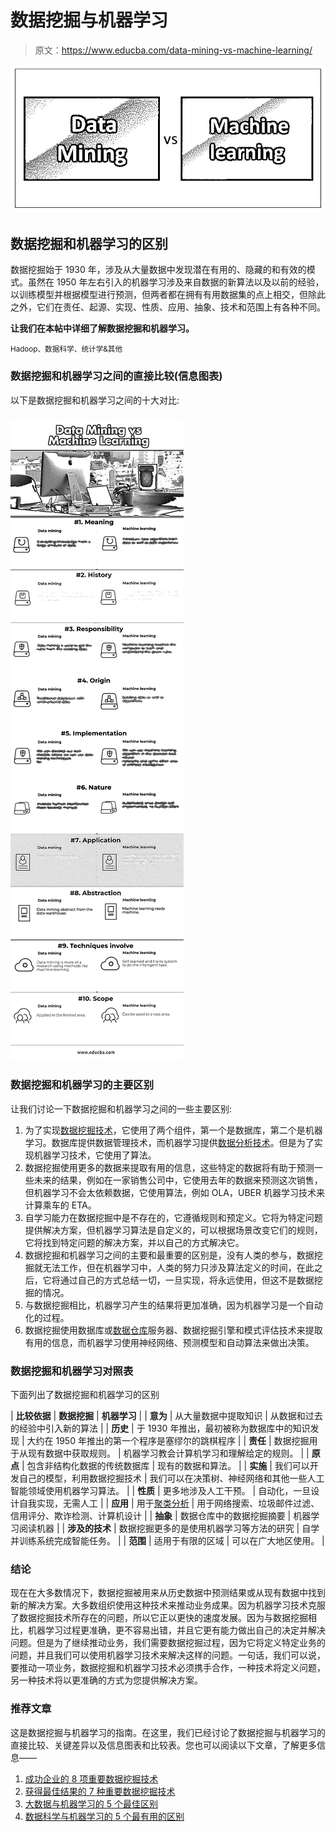 # 数据挖掘与机器学习

> 原文：<https://www.educba.com/data-mining-vs-machine-learning/>

![Data mining vs Machine learning](img/d1223a9de5f2de6a95b4825ea58c5bcd.png)



## 数据挖掘和机器学习的区别

数据挖掘始于 1930 年，涉及从大量数据中发现潜在有用的、隐藏的和有效的模式。虽然在 1950 年左右引入的机器学习涉及来自数据的新算法以及以前的经验，以训练模型并根据模型进行预测，但两者都在拥有有用数据集的点上相交，但除此之外，它们在责任、起源、实现、性质、应用、抽象、技术和范围上有各种不同。

**让我们在本帖中详细了解数据挖掘和机器学习。**

<small>Hadoop、数据科学、统计学&其他</small>

### 数据挖掘和机器学习之间的直接比较(信息图表)

以下是数据挖掘和机器学习之间的十大对比:

### ![Data Mining vs Machine learning Infographics](img/db4dd04a90d57284e37abe058f3e1c67.png)



### 数据挖掘和机器学习的主要区别

让我们讨论一下数据挖掘和机器学习之间的一些主要区别:

1.  为了实现[数据挖掘技术](https://www.educba.com/data-mining-techniques/)，它使用了两个组件，第一个是数据库，第二个是机器学习。数据库提供数据管理技术，而机器学习提供[数据分析技术](https://www.educba.com/data-analysis-techniques/)。但是为了实现机器学习技术，它使用了算法。
2.  数据挖掘使用更多的数据来提取有用的信息，这些特定的数据将有助于预测一些未来的结果，例如在一家销售公司中，它使用去年的数据来预测这次销售，但机器学习不会太依赖数据，它使用算法，例如 OLA，UBER 机器学习技术来计算乘车的 ETA。
3.  自学习能力在数据挖掘中是不存在的，它遵循规则和预定义。它将为特定问题提供解决方案，但机器学习算法是自定义的，可以根据场景改变它们的规则，它将找到特定问题的解决方案，并以自己的方式解决它。
4.  数据挖掘和机器学习之间的主要和最重要的区别是，没有人类的参与，数据挖掘就无法工作，但在机器学习中，人类的努力只涉及算法定义的时间，在此之后，它将通过自己的方式总结一切，一旦实现，将永远使用，但这不是数据挖掘的情况。
5.  与数据挖掘相比，机器学习产生的结果将更加准确，因为机器学习是一个自动化的过程。
6.  数据挖掘使用数据库或[数据仓库](https://www.educba.com/10-popular-data-warehouse-tools/)服务器、数据挖掘引擎和模式评估技术来提取有用的信息，而机器学习使用神经网络、预测模型和自动算法来做出决策。

### 数据挖掘和机器学习对照表

下面列出了数据挖掘和机器学习的区别

| **比较依据** | **数据挖掘** | **机器学习** |
| **意为** | 从大量数据中提取知识 | 从数据和过去的经验中引入新的算法 |
| **历史** | 于 1930 年推出，最初被称为数据库中的知识发现 | 大约在 1950 年推出的第一个程序是塞缪尔的跳棋程序 |
| **责任** | 数据挖掘用于从现有数据中获取规则。 | 机器学习教会计算机学习和理解给定的规则。 |
| **原点** | 包含非结构化数据的传统数据库 | 现有的数据和算法。 |
| **实施** | 我们可以开发自己的模型，利用数据挖掘技术 | 我们可以在决策树、神经网络和其他一些人工智能领域使用机器学习算法。 |
| **性质** | 更多地涉及人工干预。 | 自动化，一旦设计自我实现，无需人工 |
| **应用** | 用于[聚类分析](https://www.educba.com/data-mining-cluster-analysis/) | 用于网络搜索、垃圾邮件过滤、信用评分、欺诈检测、计算机设计 |
| **抽象** | 数据仓库中的数据挖掘摘要 | 机器学习阅读机器 |
| **涉及的技术** | 数据挖掘更多的是使用机器学习等方法的研究 | 自学并训练系统完成智能任务。 |
| **范围** | 适用于有限的区域 | 可以在广大地区使用。 |

### 结论

现在在大多数情况下，数据挖掘被用来从历史数据中预测结果或从现有数据中找到新的解决方案。大多数组织使用这种技术来推动业务成果。因为机器学习技术克服了数据挖掘技术所存在的问题，所以它正以更快的速度发展。因为与数据挖掘相比，机器学习过程更准确，更不容易出错，并且它更有能力做出自己的决定并解决问题。但是为了继续推动业务，我们需要数据挖掘过程，因为它将定义特定业务的问题，并且我们可以使用机器学习技术来解决这样的问题。一句话，我们可以说，要推动一项业务，数据挖掘和机器学习技术必须携手合作，一种技术将定义问题，另一种技术将以更准确的方式为您提供解决方案。

### 推荐文章

这是数据挖掘与机器学习的指南。在这里，我们已经讨论了数据挖掘与机器学习的直接比较、关键差异以及信息图表和比较表。您也可以阅读以下文章，了解更多信息——

1.  [成功企业的 8 项重要数据挖掘技术](https://www.educba.com/data-mining-techniques/)
2.  [获得最佳结果的 7 种重要数据挖掘技术](https://www.educba.com/data-mining-techniques/)
3.  [大数据与机器学习的 5 个最佳区别](https://www.educba.com/big-data-vs-machine-learning/)
4.  [数据科学与机器学习的 5 个最有用的区别](https://www.educba.com/data-science-vs-machine-learning/)





